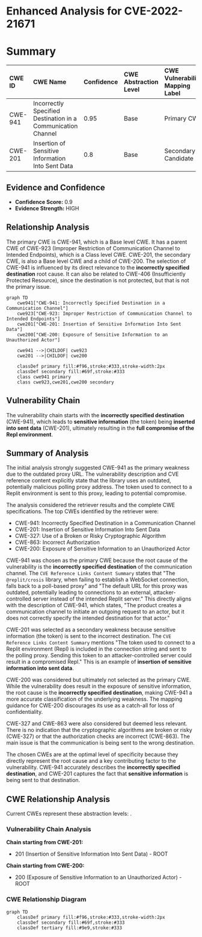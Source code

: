 # Enhanced Analysis for CVE-2022-21671

# Summary
| CWE ID  | CWE Name                                                    | Confidence | CWE Abstraction Level | CWE Vulnerability Mapping Label | CWE-Vulnerability Mapping Notes |
| :-------- | :---------------------------------------------------------- | :--------- | :---------------------- | :------------------------------ | :------------------------------ |
| CWE-941 | Incorrectly Specified Destination in a Communication Channel | 0.95       | Base                    | Primary CWE                     | Allowed                       |
| CWE-201 | Insertion of Sensitive Information Into Sent Data           | 0.8        | Base                    | Secondary Candidate             | Allowed                       |

## Evidence and Confidence

*   **Confidence Score:** 0.9
*   **Evidence Strength:** HIGH

## Relationship Analysis
The primary CWE is CWE-941, which is a Base level CWE. It has a parent CWE of CWE-923 (Improper Restriction of Communication Channel to Intended Endpoints), which is a Class level CWE. CWE-201, the secondary CWE, is also a Base level CWE and a child of CWE-200. The selection of CWE-941 is influenced by its direct relevance to the **incorrectly specified destination** root cause. It can also be related to CWE-406 (Insufficiently Protected Resource), since the destination is not protected, but that is not the primary issue.

```mermaid
graph TD
    cwe941["CWE-941: Incorrectly Specified Destination in a Communication Channel"]
    cwe923["CWE-923: Improper Restriction of Communication Channel to Intended Endpoints"]
    cwe201["CWE-201: Insertion of Sensitive Information Into Sent Data"]
    cwe200["CWE-200: Exposure of Sensitive Information to an Unauthorized Actor"]

    cwe941 -->|CHILDOF| cwe923
    cwe201 -->|CHILDOF| cwe200

    classDef primary fill:#f96,stroke:#333,stroke-width:2px
    classDef secondary fill:#69f,stroke:#333
    class cwe941 primary
    class cwe923,cwe201,cwe200 secondary
```

## Vulnerability Chain
The vulnerability chain starts with the **incorrectly specified destination** (CWE-941), which leads to **sensitive information** (the token) being **inserted into sent data** (CWE-201), ultimately resulting in the **full compromise of the Repl environment**.

## Summary of Analysis
The initial analysis strongly suggested CWE-941 as the primary weakness due to the outdated proxy URL. The vulnerability description and CVE reference content explicitly state that the library uses an outdated, potentially malicious polling proxy address. The token used to connect to a Replit environment is sent to this proxy, leading to potential compromise.

The analysis considered the retriever results and the complete CWE specifications. The top CWEs identified by the retriever were:
- CWE-941: Incorrectly Specified Destination in a Communication Channel
- CWE-201: Insertion of Sensitive Information Into Sent Data
- CWE-327: Use of a Broken or Risky Cryptographic Algorithm
- CWE-863: Incorrect Authorization
- CWE-200: Exposure of Sensitive Information to an Unauthorized Actor

CWE-941 was chosen as the primary CWE because the root cause of the vulnerability is the **incorrectly specified destination** of the communication channel. The `CVE Reference Links Content Summary` states that "The `@replit/crosis` library, when failing to establish a WebSocket connection, falls back to a poll-based proxy" and "The default URL for this proxy was outdated, potentially leading to connections to an external, attacker-controlled server instead of the intended Replit server." This directly aligns with the description of CWE-941, which states, "The product creates a communication channel to initiate an outgoing request to an actor, but it does not correctly specify the intended destination for that actor."

CWE-201 was selected as a secondary weakness because sensitive information (the token) is sent to the incorrect destination. The `CVE Reference Links Content Summary` mentions "The token used to connect to a Replit environment (Repl) is included in the connection string and sent to the polling proxy. Sending this token to an attacker-controlled server could result in a compromised Repl." This is an example of **insertion of sensitive information into sent data**.

CWE-200 was considered but ultimately not selected as the primary CWE. While the vulnerability does result in the exposure of sensitive information, the root cause is the **incorrectly specified destination**, making CWE-941 a more accurate classification of the underlying weakness. The mapping guidance for CWE-200 discourages its use as a catch-all for loss of confidentiality.

CWE-327 and CWE-863 were also considered but deemed less relevant. There is no indication that the cryptographic algorithms are broken or risky (CWE-327) or that the authorization checks are incorrect (CWE-863). The main issue is that the communication is being sent to the wrong destination.

The chosen CWEs are at the optimal level of specificity because they directly represent the root cause and a key contributing factor to the vulnerability. CWE-941 accurately describes the **incorrectly specified destination**, and CWE-201 captures the fact that **sensitive information** is being sent to that destination.


## CWE Relationship Analysis

Current CWEs represent these abstraction levels: .


### Vulnerability Chain Analysis

**Chain starting from CWE-201:**
- 201 (Insertion of Sensitive Information Into Sent Data) - ROOT


**Chain starting from CWE-200:**
- 200 (Exposure of Sensitive Information to an Unauthorized Actor) - ROOT



### CWE Relationship Diagram

```mermaid
graph TD
    classDef primary fill:#f96,stroke:#333,stroke-width:2px
    classDef secondary fill:#69f,stroke:#333
    classDef tertiary fill:#9e9,stroke:#333
```